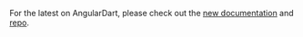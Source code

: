 For the latest on AngularDart, please check out the
[new documentation](https://webdev.dartlang.org/angular) and
[repo](https://github.com/dart-lang/angular).
